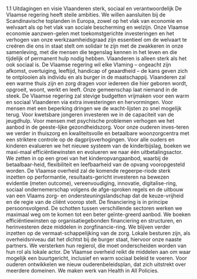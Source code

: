 1.1 Uitdagingen en visie Vlaanderen sterk, sociaal en verantwoordelijk De Vlaamse regering heeft steile ambities. We willen aansluiten bij de Scandinavische toplanden in Europa, zowel op het vlak van economie en welvaart als op het vlak van sociale bescherming en welzijn. Onze Vlaamse economie aanzwen-gelen met toekomstgerichte investeringen en het verhogen van onze werkzaamheidsgraad zijn essentieel om de welvaart te creëren die ons in staat stelt om solidair te zijn met de zwakkeren in onze samenleving, met die mensen die tegenslag kennen in het leven en die tijdelijk of permanent hulp nodig hebben. Vlaanderen is alleen sterk als het ook sociaal is. De Vlaamse regering wil elke Vlaming – ongeacht zijn afkomst, overtuiging, leeftijd, handicap of geaardheid – de kans geven zich te ontplooien als individu en als burger in de maatschappij. Vlaanderen zal een warme thuis zijn en zorg dragen voor iedereen die hier geboren wordt, opgroeit, woont, werkt en leeft. Onze gemeenschap laat niemand in de steek. De Vlaamse regering zal stevige budgetten vrijmaken voor een warm en sociaal Vlaanderen via extra investeringen en hervormingen. Voor mensen met een beperking dringen we de wacht-lijsten zo snel mogelijk terug. Voor kwetsbare jongeren investeren we in de capaciteit van de jeugdhulp. Voor mensen met psychische problemen verhogen we het aanbod in de geeste-lijke gezondheidszorg. Voor onze ouderen inves-teren we verder in thuiszorg en kwaliteitsvolle en betaalbare woonzorgcentra met een striktere controle op de dagprijsverhogingen. Voor alle ouders en kinderen evalueren we het nieuwe systeem van de kinderbijslag, boeken we maxi-maal efficiëntiewinsten en evolueren we naar één uitbetalingsactor. We zetten in op een groei van het kinderopvangaanbod, waarbij de betaalbaar-heid, flexibiliteit en leefbaarheid van de opvang vooropgesteld worden. De Vlaamse overheid zal de komende regeerpe-riode sterk inzetten op performantie, resultaats-gericht investeren na bewezen evidentie (meten outcome), vereenvoudiging, innovatie, digitalise-ring, sociaal ondernemerschap volgens de afge-sproken regels en de uitbouw van een Vlaams zorg- en ondersteuningslandschap dat de keuze-vrijheid en de regie van de cliënt voorop stelt. De financiering is in principe persoonsvolgend. De schotten tussen verschillende sectoren werken we maximaal weg om te komen tot een beter geïnte-greerd aanbod. We boeken efficiëntiewinsten op organisatiegebonden financiering en structuren, en herinvesteren deze middelen in zorgfinancie-ring. We blijven verder inzetten op de vermaat-schappelijking van de zorg. Lokale besturen zijn, als overheidsniveau dat het dichtst bij de burger staat, hiervoor onze naaste partners. We versterken hun regierol, die moet onderscheiden worden van hun rol als lokale actor. De Vlaamse overheid reikt de middelen aan om waar mogelijk een buurtgericht, inclusief en warm sociaal beleid te voeren. Voor ouderen ontwikkelen we nieuw ouderenbeleidsplan, dat zich uitstrekt over meerdere domeinen. We maken werk van Health in All Policies. 